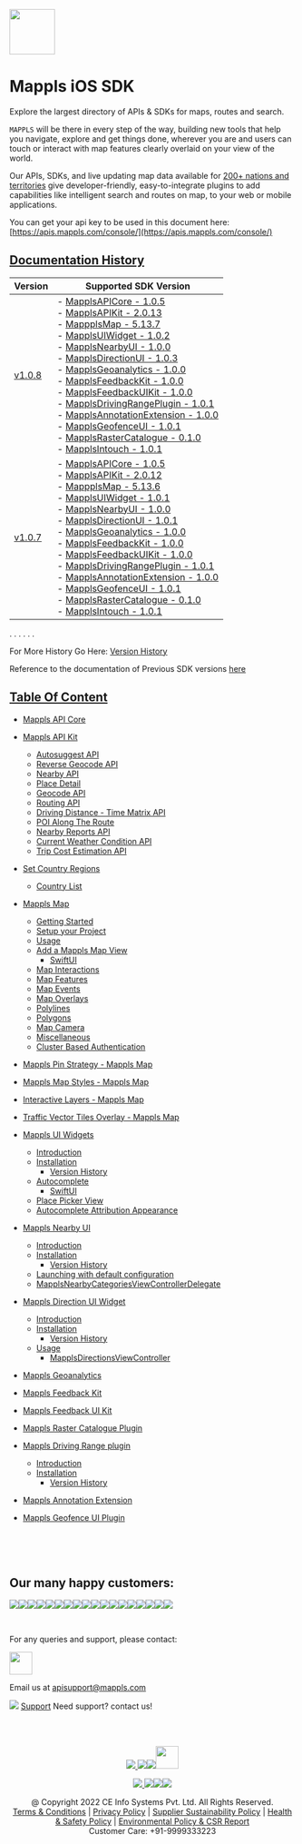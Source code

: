 [<img src="https://about.mappls.com/images/mappls-b-logo.svg" height="80"/> </p>](https://www.mapmyindia.com/api)

# Mappls iOS SDK
Explore the largest directory of APIs & SDKs for maps, routes and search.

`MAPPLS` will be there in every step of the way, building new tools that help you navigate, explore and get things done, wherever you are and users can touch or interact with map features clearly overlaid on your view of the world.

Our APIs, SDKs, and live updating map data available for [200+ nations and territories](https://github.com/MapmyIndia/mapmyindia-rest-api/blob/master/docs/countryISO.md) give developer-friendly, easy-to-integrate plugins to add capabilities like intelligent
search and routes on map, to your web or mobile applications.

You can get your api key to be used in this document here: [https://apis.mappls.com/console/](https://apis.mappls.com/console/)

## [Documentation History](#Documentation-History)

| Version | Supported SDK Version |
| ------- | --------------------- |
| [v1.0.8](./docs/v1.0.8/README.md) | - [MapplsAPICore - 1.0.5](./docs/v1.0.8/MapplsAPICore.md) <br/> - [MapplsAPIKit - 2.0.13](./docs/v1.0.8/MapplsAPIKit.md) <br/> - [MappplsMap - 5.13.7](./docs/v1.0.8/MapplsMap.md#Vector-iOS-Map) <br/> - [MapplsUIWidget - 1.0.2](./docs/v1.0.8/MapplsUIWidgets.md) <br/> - [MapplsNearbyUI - 1.0.0](./docs/v1.0.8/MapplsNearbyUI.md) <br/> - [MapplsDirectionUI - 1.0.3](./docs/v1.0.8/MapplsDirectionUI.md) <br/> - [MapplsGeoanalytics - 1.0.0](./docs/v1.0.8/MapplsGeoanalytics.md) <br/> - [MapplsFeedbackKit - 1.0.0](./docs/v1.0.8/MapplsFeedbackKit.md) <br/> - [MapplsFeedbackUIKit - 1.0.0](./docs/v1.0.8/MapplsFeedbackUIKit.md) <br/> - [MapplsDrivingRangePlugin - 1.0.1](./docs/v1.0.8/MapplsDrivingRangePlugin.md) <br/> - [MapplsAnnotationExtension - 1.0.0](./docs/v1.0.8/MapplsAnnotationExtension.md) <br/> - [MapplsGeofenceUI - 1.0.1](./docs/v1.0.8/MapplsGeofenceUI.md) <br/> - [MapplsRasterCatalogue - 0.1.0](./docs/v1.0.8/RasterCatalouge.md) <br/> - [MapplsIntouch - 1.0.1](./docs/v1.0.8/MapplsIntouch.md)|
| [v1.0.7](./docs/v1.0.7/README.md) | - [MapplsAPICore - 1.0.5](./docs/v1.0.7/MapplsAPICore.md) <br/> - [MapplsAPIKit - 2.0.12](./docs/v1.0.7/MapplsAPIKit.md) <br/> - [MappplsMap - 5.13.6](./docs/v1.0.7/MapplsMap.md#Vector-iOS-Map) <br/> - [MapplsUIWidget - 1.0.1](./docs/v1.0.7/MapplsUIWidgets.md) <br/> - [MapplsNearbyUI - 1.0.0](./docs/v1.0.7/MapplsNearbyUI.md) <br/> - [MapplsDirectionUI - 1.0.1](./docs/v1.0.7/MapplsDirectionUI.md) <br/> - [MapplsGeoanalytics - 1.0.0](./docs/v1.0.7/MapplsGeoanalytics.md) <br/> - [MapplsFeedbackKit - 1.0.0](./docs/v1.0.7/MapplsFeedbackKit.md) <br/> - [MapplsFeedbackUIKit - 1.0.0](./docs/v1.0.7/MapplsFeedbackUIKit.md) <br/> - [MapplsDrivingRangePlugin - 1.0.1](./docs/v1.0.7/MapplsDrivingRangePlugin.md) <br/> - [MapplsAnnotationExtension - 1.0.0](./docs/v1.0.7/MapplsAnnotationExtension.md) <br/> - [MapplsGeofenceUI - 1.0.1](./docs/v1.0.7/MapplsGeofenceUI.md) <br/> - [MapplsRasterCatalogue - 0.1.0](./docs/v1.0.7/RasterCatalouge.md) <br/> - [MapplsIntouch - 1.0.1](./docs/v1.0.7/MapplsIntouch.md)|

. . . . . .

For More History Go Here: [Version History](./Version-History.md)

Reference to the documentation of Previous SDK versions [here](https://github.com/mappls-api/mapmyindia-maps-vectorSDK-iOS)

## [Table Of Content](#Table-Of-Content)
- [Mappls API Core](./docs/v1.0.7/MapplsAPICore.md)[](#Mappls-API-Core)

- [Mappls API Kit](./docs/v1.0.8/MapplsAPIKit.md)
    * [Autosuggest API](./docs/v1.0.8/MapplsAPIKit.md#Autosuggest-API)
    * [Reverse Geocode API](./docs/v1.0.8/MapplsAPIKit.md#Reverse-Geocoding-API)
    * [Nearby API](./docs/v1.0.8/MapplsAPIKit.md#Nearby-API)
    * [Place Detail](./docs/v1.0.8/MapplsAPIKit.md#Place-Detail)
    * [Geocode API](./docs/v1.0.8/MapplsAPIKit.md#Geocoding-API)
    * [Routing API](./docs/v1.0.8/MapplsAPIKit.md#Routing-API)
    * [Driving Distance - Time Matrix API](./docs/v1.0.8/MapplsAPIKit.md#Driving-Distance-Time-Matrix-API)
    * [POI Along The Route](./docs/v1.0.8/MapplsAPIKit.md#POI-Along-The-Route-API)
    * [Nearby Reports API](./docs/v1.0.8/MapplsAPIKit.md#Nearby-Reports-API)
    * [Current Weather Condition API](./docs/v1.0.8/MapplsAPIKit.md#Current-Weather-Condition-API)
    * [Trip Cost Estimation API](./docs/v1.0.8/MapplsAPIKit.md#Trip-Cost-Estimation-API)

- [Set Country Regions](./docs/v1.0.8/Regions.md)
    - [Country List](https://github.com/mappls-api/mapmyindia-rest-api/blob/master/docs/countryISO.md)

- [Mappls Map](./docs/v1.0.8/MapplsMap.md#Vector-iOS-Map)
    * [Getting Started](./docs/v1.0.8/MapplsMap.md#Getting-Started)
    * [Setup your Project](./docs/v1.0.8/MapplsMap.md#Setup-your-Project)
    * [Usage](./docs/v1.0.8/MapplsMap.md#Usage)    
    * [Add a Mappls Map View](./docs/v1.0.8/MapplsMap.md#Add-a-Mappls-Map-View)
        * [SwiftUI](./docs/v1.0.8/MapplsMap.md#SwiftUI)
    * [Map Interactions](./docs/v1.0.8/MapplsMap.md#Map-Interactions)
    * [Map Features](./docs/v1.0.8/MapplsMap.md#Map-Features)
    * [Map Events](./docs/v1.0.8/MapplsMap.md#Map-Events)
    * [Map Overlays](./docs/v1.0.8/MapplsMap.md#Map-Overlays)
    * [Polylines](./docs/v1.0.8/MapplsMap.md#Polylines)
    * [Polygons](./docs/v1.0.8/MapplsMap.md#Polygons)
    * [Map Camera](./docs/v1.0.8/MapplsMap.md#Map-Camera)
    * [Miscellaneous](./docs/v1.0.8/MapplsMap.md#Miscellaneous)
    * [Cluster Based Authentication](./docs/v1.0.8/MapplsMap.md#Cluster-Based-Authentication)

- [Mappls Pin Strategy - Mappls Map](./docs/v1.0.8/MapplsPinStrategy.md)

- [Mappls Map Styles - Mappls Map](./docs/v1.0.8/MapplsMapStyle.md)

- [Interactive Layers - Mappls Map](./docs/v1.0.8/InteractiveLayers.md)

- [Traffic Vector Tiles Overlay - Mappls Map](./docs/v1.0.8/MapplsTrafficVectorTileOverlay.md)

- [Mappls UI Widgets](./docs/v1.0.8/MapplsUIWidgets.md)
    - [Introduction](./docs/v1.0.8/MapplsUIWidgets.md#Introduction)
    - [Installation](./docs/v1.0.8/MapplsUIWidgets.md#Installation)
        - [Version History](./docs/v1.0.8/MapplsUIWidgets.md#Version-History)
    - [Autocomplete](./docs/v1.0.8/MapplsUIWidgets.md#Autocomplete)
        - [SwiftUI](./docs/v1.0.8/MapplsUIWidgets.md#SwiftUI-Full-Screen-Control)
    - [Place Picker View](./docs/v1.0.8/MapplsUIWidgets.md#Place-Picker-View)
    - [Autocomplete Attribution Appearance](./docs/v1.0.8/MapplsUIWidgets.md#Autocomplete-Attribution-Appearance)

- [Mappls Nearby UI](./docs/v1.0.8/MapplsNearbyUI.md)
    - [Introduction](./docs/v1.0.8/MapplsNearbyUI.md#Introduction)
    - [Installation](./docs/v1.0.8/MapplsNearbyUI.md#Installation)
        - [Version History](./docs/v1.0.8/MapplsNearbyUI.md#Version-History)
    - [Launching with default configuration](./docs/v1.0.8/MapplsNearbyUI.md#Launching-with-default-configuration)
    - [MapplsNearbyCategoriesViewControllerDelegate](./docs/v1.0.8/MapplsNearbyUI.md#MapplsNearbyCategoriesViewControllerDelegate)

- [Mappls Direction UI Widget](./docs/v1.0.8/MapplsDirectionUI.md)
    - [Introduction](./docs/v1.0.8/MapplsDirectionUI.md#Introduction)
    - [Installation](./docs/v1.0.8/MapplsDirectionUI.md#Installation)
        - [Version History](./docs/v1.0.8/MapplsDirectionUI.md#Version-History)
    - [Usage](./docs/v1.0.8/MapplsDirectionUI.md#Usage)
        - [MapplsDirectionsViewController](./docs/v1.0.8/MapplsDirectionUI.md#MapplsDirectionsViewController)

- [Mappls Geoanalytics](./docs/v1.0.8/MapplsGeoanalytics.md)

- [Mappls Feedback Kit](./docs/v1.0.8/MapplsFeedbackKit.md)

- [Mappls Feedback UI Kit](./docs/v1.0.8/MapplsFeedbackUIKit.md)

- [Mappls Raster Catalogue Plugin](./docs/v1.0.8/RasterCatalouge.md)

- [Mappls Driving Range plugin](./docs/v1.0.8/MapplsDrivingRangePlugin.md)
  - [Introduction](./docs/v1.0.8/MapplsDrivingRangePlugin.md#Introduction)
  - [Installation](./docs/v1.0.8/MapplsDrivingRangePlugin.md#Installation)
      - [Version History](./docs/v1.0.8/MapplsDrivingRangePlugin.md#Version-History)

- [Mappls Annotation Extension](./docs/v1.0.8/MapplsAnnotationExtension.md)

- [Mappls Geofence UI Plugin](./docs/v1.0.8/MapplsGeofenceUI.md)

<br><br><br>

## Our many happy customers:

![](https://www.mapmyindia.com/api/img/logos1/PhonePe.png)![](https://www.mapmyindia.com/api/img/logos1/Arya-Omnitalk.png)![](https://www.mapmyindia.com/api/img/logos1/delhivery.png)![](https://www.mapmyindia.com/api/img/logos1/hdfc.png)![](https://www.mapmyindia.com/api/img/logos1/TVS.png)![](https://www.mapmyindia.com/api/img/logos1/Paytm.png)![](https://www.mapmyindia.com/api/img/logos1/FastTrackz.png)![](https://www.mapmyindia.com/api/img/logos1/ICICI-Pru.png)![](https://www.mapmyindia.com/api/img/logos1/LeanBox.png)![](https://www.mapmyindia.com/api/img/logos1/MFS.png)![](https://www.mapmyindia.com/api/img/logos1/TTSL.png)![](https://www.mapmyindia.com/api/img/logos1/Novire.png)![](https://www.mapmyindia.com/api/img/logos1/OLX.png)![](https://www.mapmyindia.com/api/img/logos1/sun-telematics.png)![](https://www.mapmyindia.com/api/img/logos1/Sensel.png)![](https://www.mapmyindia.com/api/img/logos1/TATA-MOTORS.png)![](https://www.mapmyindia.com/api/img/logos1/Wipro.png)![](https://www.mapmyindia.com/api/img/logos1/Xamarin.png)

<br>

For any queries and support, please contact:

[<img src="https://about.mappls.com/images/mappls-b-logo.svg" height="40"/> </p>](https://about.mappls.com/api/)

Email us at [apisupport@mappls.com](mailto:apisupport@mappls.com)

![](https://www.mapmyindia.com/api/img/icons/support.png)
[Support](https://about.mappls.com/contact/)
Need support? contact us!

<br></br>

[<p align="center"> <img src="https://www.mapmyindia.com/api/img/icons/stack-overflow.png"/> ](https://stackoverflow.com/questions/tagged/mappls-api)[![](https://www.mapmyindia.com/api/img/icons/blog.png)](https://about.mappls.com/blog/)[![](https://www.mapmyindia.com/api/img/icons/gethub.png)](https://github.com/mappls-api)[<img src="https://mmi-api-team.s3.ap-south-1.amazonaws.com/API-Team/npm-logo.one-third%5B1%5D.png" height="40"/> </p>](https://www.npmjs.com/org/mapmyindia) 

[<p align="center"> <img src="https://www.mapmyindia.com/june-newsletter/icon4.png"/> ](https://www.facebook.com/Mapplsofficial)[![](https://www.mapmyindia.com/june-newsletter/icon2.png)](https://twitter.com/mappls)[![](https://www.mapmyindia.com/newsletter/2017/aug/llinkedin.png)](https://www.linkedin.com/company/mappls/)[![](https://www.mapmyindia.com/june-newsletter/icon3.png)](https://www.youtube.com/channel/UCAWvWsh-dZLLeUU7_J9HiOA)

<div align="center">@ Copyright 2022 CE Info Systems Pvt. Ltd. All Rights Reserved.</div>

<div align="center"> <a href="https://about.mappls.com/api/terms-&-conditions">Terms & Conditions</a> | <a href="https://www.mappls.com/about/privacy-policy">Privacy Policy</a> | <a href="https://www.mappls.com/pdf/mappls-sustainability-policy-healt-labour-rules-supplir-sustainability.pdf">Supplier Sustainability Policy</a> | <a href="https://www.mappls.com/pdf/Health-Safety-Management.pdf">Health & Safety Policy</a> | <a href="https://www.mappls.com/pdf/Environment-Sustainability-Policy-CSR-Report.pdf">Environmental Policy & CSR Report</a>

<div align="center">Customer Care: +91-9999333223</div>
